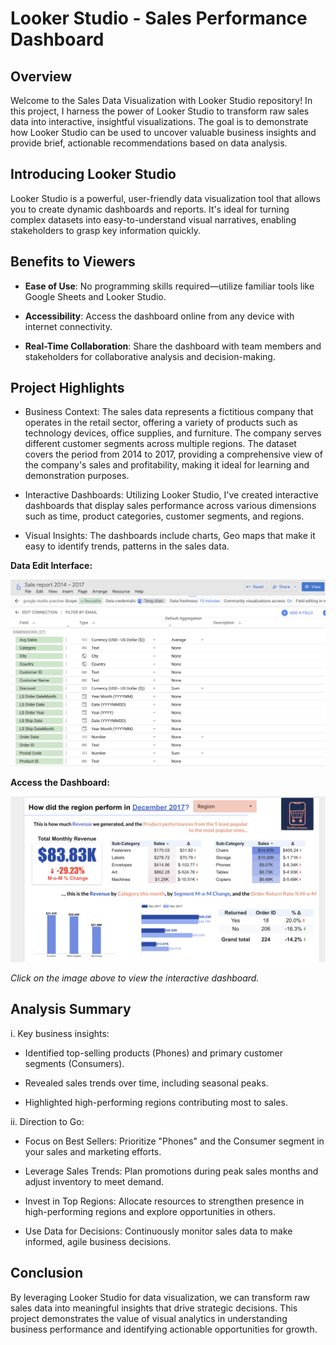 # Looker Studio - Sales Performance Dashboard


## Overview

Welcome to the Sales Data Visualization with Looker Studio repository! In this project, I harness the power of Looker Studio to transform raw sales data into interactive, insightful visualizations. The goal is to demonstrate how Looker Studio can be used to uncover valuable business insights and provide brief, actionable recommendations based on data analysis.

## Introducing Looker Studio

Looker Studio is a powerful, user-friendly data visualization tool that allows you to create dynamic dashboards and reports. It's ideal for turning complex datasets into easy-to-understand visual narratives, enabling stakeholders to grasp key information quickly.

## Benefits to Viewers

- **Ease of Use**: No programming skills required—utilize familiar tools like Google Sheets and Looker Studio.

- **Accessibility**: Access the dashboard online from any device with internet connectivity.

- **Real-Time Collaboration**: Share the dashboard with team members and stakeholders for collaborative analysis and decision-making.


  
## Project Highlights

- Business Context: The sales data represents a fictitious company that operates in the retail sector, offering a variety of products such as technology devices, office supplies, and furniture. The company serves different customer segments across multiple regions. The dataset covers the period from 2014 to 2017, providing a comprehensive view of the company's sales and profitability, making it ideal for learning and demonstration purposes.

- Interactive Dashboards: Utilizing Looker Studio, I've created interactive dashboards that display sales performance across various dimensions such as time, product categories, customer segments, and regions.

- Visual Insights: The dashboards include charts, Geo maps that make it easy to identify trends, patterns in the sales data.


**Data Edit Interface:**


 <img src="https://raw.githubusercontent.com/Tran1595/Looker-Studio-Sales-Performance-Dashboard/refs/heads/main/data%20edit.png" alt="Thumbnail">

 **Access the Dashboard:**


<a href="https://lookerstudio.google.com/s/k75RL0kXrfM">
    <img src="Screenshot 2025-02-28 at 18.23.22.png" alt="Thumbnail">
</a>

*Click on the image above to view the interactive dashboard.*



## Analysis Summary

i. Key business insights:

- Identified top-selling products (Phones) and primary customer segments (Consumers).

- Revealed sales trends over time, including seasonal peaks.

- Highlighted high-performing regions contributing most to sales.

ii. Direction to Go:

- Focus on Best Sellers: Prioritize "Phones" and the Consumer segment in your sales and marketing efforts.

- Leverage Sales Trends: Plan promotions during peak sales months and adjust inventory to meet demand.

- Invest in Top Regions: Allocate resources to strengthen presence in high-performing regions and explore opportunities in others.

- Use Data for Decisions: Continuously monitor sales data to make informed, agile business decisions.  

## Conclusion
By leveraging Looker Studio for data visualization, we can transform raw sales data into meaningful insights that drive strategic decisions. This project demonstrates the value of visual analytics in understanding business performance and identifying actionable opportunities for growth.

